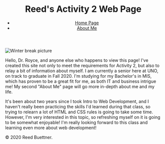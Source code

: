 <body>
    <header>
        <h1>Reed's Activity 2 Web Page</h1>
        <nav>
            <ul>
                <li><a href="index.html">Home Page</a></li>
                <li><a href="about.html">About Me</a></li>
            </ul>
        </nav>
    </header>
    <div id="main">
        <section>
            <img class="profile" src="images/break.jpg" alt="Winter break picture">
            <br>
            <p>
                Hello, Dr. Royce, and anyone else who happens to view this page! I've created this site not only to meet
                the requirements for Activity 2, but also to relay a bit of information about myself. I am currently a
                senior here at UNO, on track to graduate in Fall 2020. I'm studying for my Bachelor's in MIS, which has
                proven to be a great fit for me, as both IT and business intrigue me! My second "About Me" page will go
                more in-depth about me and my life.
            </p>
            <p>
                It's been about two years since I took Intro to Web Development, and I haven't really been practicing
                the skills I'd learned during that class, so trying to relearn a lot of HTML and CSS rules is going to
                take some time. However, I'm very interested in this topic, so refreshing myself on it is going to be
                somewhat enjoyable! I'm really looking forward to this class and learning even more about web development!
            </p>
        </section>
        <footer>
            <p>© 2020 Reed Buettner. </p>
        </footer>
    </div>
</body>
